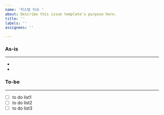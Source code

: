```yaml
---
name: '커스텀 이슈 '
about: Describe this issue template's purpose here.
title: ''
labels: ''
assignees: ''

---
```


### As-is
---
-
-
### To-be
---
- [ ] to do list1
- [ ] to do list2
- [ ] to do list3
